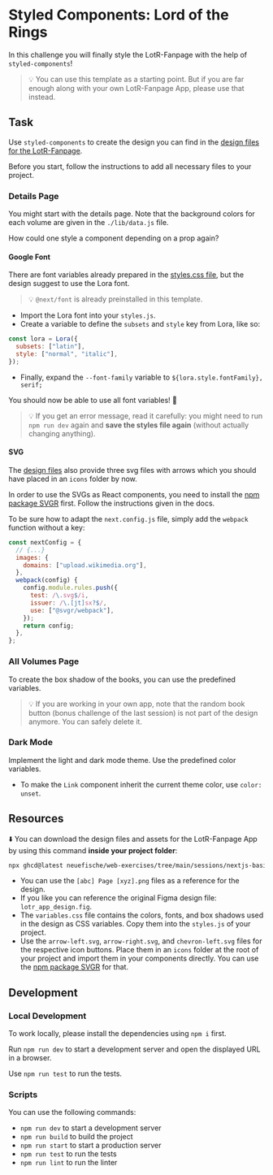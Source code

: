 # Styled Components: Lord of the Rings

In this challenge you will finally style the LotR-Fanpage with the help of `styled-components`!

> 💡 You can use this template as a starting point. But if you are far enough along with your own LotR-Fanpage App, please use that instead.

## Task

Use `styled-components` to create the design you can find in the [design files for the LotR-Fanpage](./README.md#resources).

Before you start, follow the instructions to add all necessary files to your project.

### Details Page

You might start with the details page. Note that the background colors for each volume are given in the `./lib/data.js` file.

How could one style a component depending on a prop again?

#### Google Font

There are font variables already prepared in the [styles.css file](./README.md#resources), but the design suggest to use the Lora font.

> 💡 `@next/font` is already preinstalled in this template.

- Import the Lora font into your `styles.js`.
- Create a variable to define the `subsets` and `style` key from Lora, like so:

```js
const lora = Lora({
  subsets: ["latin"],
  style: ["normal", "italic"],
});
```

- Finally, expand the `--font-family` variable to `${lora.style.fontFamily}, serif;`

You should now be able to use all font variables! 🎉

> 💡 If you get an error message, read it carefully: you might need to run `npm run dev` again and **save the styles file again** (without actually changing anything).

#### SVG

The [design files](./README.md#resources) also provide three svg files with arrows which you should have placed in an `icons` folder by now.

In order to use the SVGs as React components, you need to install the [npm package SVGR](https://react-svgr.com/docs/next/) first. Follow the instructions given in the docs.

To be sure how to adapt the `next.config.js` file, simply add the `webpack` function without a key:

```js
const nextConfig = {
  // {...}
  images: {
    domains: ["upload.wikimedia.org"],
  },
  webpack(config) {
    config.module.rules.push({
      test: /\.svg$/i,
      issuer: /\.[jt]sx?$/,
      use: ["@svgr/webpack"],
    });
    return config;
  },
};
```

### All Volumes Page

To create the box shadow of the books, you can use the predefined variables.

> 💡 If you are working in your own app, note that the random book button (bonus challenge of the last session) is not part of the design anymore. You can safely delete it.

### Dark Mode

Implement the light and dark mode theme. Use the predefined color variables.

- To make the `Link` component inherit the current theme color, use `color: unset`.

## Resources

⬇️ You can download the design files and assets for the LotR-Fanpage App by using this command **inside your project folder**:

```bash
npx ghcd@latest neuefische/web-exercises/tree/main/sessions/nextjs-basics-and-routing/lotr-app/design-resources design-resources
```

- You can use the `[abc] Page [xyz].png` files as a reference for the design.
- If you like you can reference the original Figma design file: `lotr_app_design.fig`.
- The `variables.css` file contains the colors, fonts, and box shadows used in the design as CSS variables. Copy them into the `styles.js` of your project.
- Use the `arrow-left.svg`, `arrow-right.svg`, and `chevron-left.svg` files for the respective icon buttons. Place them in an `icons` folder at the root of your project and import them in your components directly. You can use the [npm package SVGR](https://react-svgr.com/docs/next/) for that.

## Development

### Local Development

To work locally, please install the dependencies using `npm i` first.

Run `npm run dev` to start a development server and open the displayed URL in a browser.

Use `npm run test` to run the tests.

### Scripts

You can use the following commands:

- `npm run dev` to start a development server
- `npm run build` to build the project
- `npm run start` to start a production server
- `npm run test` to run the tests
- `npm run lint` to run the linter
